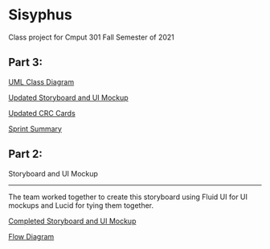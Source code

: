 # Sisyphus
Class project for Cmput 301 Fall Semester of 2021

## Part 3:

[UML Class Diagram](https://github.com/CMPUT301F21T17/Sisyphus/wiki/UML-Class-Diagram)

[Updated Storyboard and UI Mockup](https://github.com/CMPUT301F21T17/Sisyphus/wiki/Storyboard-and-UI-Mockup)

[Updated CRC Cards](https://github.com/CMPUT301F21T17/Sisyphus/wiki/CRC-Cards)

[Sprint Summary](https://github.com/CMPUT301F21T17/Sisyphus/wiki/Sprint-Summary)

## Part 2:

Storyboard and UI Mockup
***
The team worked together to create this storyboard using Fluid UI for UI mockups and Lucid for tying them together.

[Completed Storyboard and UI Mockup](https://github.com/CMPUT301F21T17/Sisyphus/wiki/Storyboard-and-UI-Mockup)

[Flow Diagram](https://github.com/CMPUT301F21T17/Sisyphus/wiki/Flow-Diagram)
